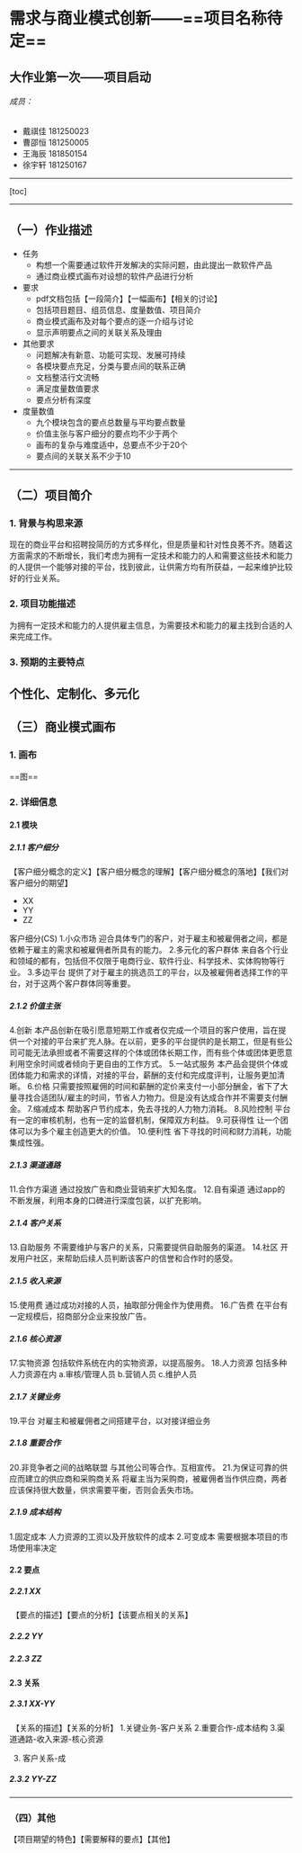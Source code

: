 # 需求与商业模式创新——==项目名称待定==

## 大作业第一次——项目启动

###### 成员：
- 戴祺佳 181250023
- 曹邵恒 181250005
- 王海辰 181850154
- 徐宇轩 181250167

---

[toc]

---

## （一）作业描述

+ 任务
  + 构想一个需要通过软件开发解决的实际问题，由此提出一款软件产品
  + 通过商业模式画布对设想的软件产品进行分析
+ 要求
  + pdf文档包括【一段简介】【一幅画布】【相关的讨论】
  + 包括项目题目、组员信息、度量数值、项目简介
  + 商业模式画布及对每个要点的逐一介绍与讨论
  + 显示声明要点之间的关联关系及理由
+ 其他要求
  + 问题解决有新意、功能可实现、发展可持续
  + 各模块要点充足，分类与要点间的联系正确
  + 文档整洁行文流畅
  + 满足度量数值要求
  + 要点分析有深度
+ 度量数值
  + 九个模块包含的要点总数量与平均要点数量
  + 价值主张与客户细分的要点均不少于两个
  + 画布的复杂与难度适中，总要点不少于20个
  + 要点间的关联关系不少于10

---

## （二）项目简介

### 1. 背景与构思来源
 现在的商业平台和招聘投简历的方式多样化，但是质量和针对性良莠不齐。随着这方面需求的不断增长，我们考虑为拥有一定技术和能力的人和需要这些技术和能力的人提供一个能够对接的平台，找到彼此，让供需方均有所获益，一起来维护比较好的行业关系。
### 2. 项目功能描述
为拥有一定技术和能力的人提供雇主信息，为需要技术和能力的雇主找到合适的人来完成工作。

### 3. 预期的主要特点
个性化、定制化、多元化
---

## （三）商业模式画布

### 1. 画布

==图==

### 2. 详细信息

#### 2.1 模块

##### 2.1.1 客户细分

​	【客户细分概念的定义】【客户细分概念的理解】【客户细分概念的落地】【我们对客户细分的期望】

- XX
- YY
- ZZ

客户细分(CS)
1.小众市场
  迎合具体专门的客户，对于雇主和被雇佣者之间，都是依赖于雇主的需求和被雇佣者所具有的能力。
2.多元化的客户群体
  来自各个行业和领域的都有，包括但不仅限于电商行业、软件行业、科学技术、实体购物等行业。
3.多边平台
  提供了对于雇主的挑选员工的平台，以及被雇佣者选择工作的平台，对于这两个客户群体同等重要。

##### 2.1.2 价值主张
4.创新
  本产品创新在吸引愿意短期工作或者仅完成一个项目的客户使用，旨在提供一个对接的平台来扩充人脉。在以前，更多的平台提供的是长期工，但是有些公司可能无法承担或者不需要这样的个体或团体长期工作，而有些个体或团体更愿意利用空余时间或者倾向于更自由的工作方式。
5.一站式服务
  本产品会提供个体或团体能力和需求的详情，对接的平台，薪酬的支付和完成度评判，让服务更加清晰。
6.价格
  只需要按照雇佣的时间和薪酬的定价来支付一小部分酬金，省下了大量寻找合适团队/雇主的时间，节省人力物力。但是没有达成合作并不需要支付酬金。
7.缩减成本
  帮助客户节约成本，免去寻找的人力物力消耗。
8.风险控制
  平台有一定的审核机制，也有一定的监督机制，保障双方利益。
9.可获得性
  让一个团体可以为多个雇主创造更大的价值。
10.便利性
  省下寻找的时间和财力消耗，功能集成性强。

##### 2.1.3 渠道通路
11.合作方渠道
  通过投放广告和商业营销来扩大知名度。
12.自有渠道
  通过app的不断发展，利用本身的口碑进行深度包装，以扩充影响。


##### 2.1.4 客户关系
13.自助服务
  不需要维护与客户的关系，只需要提供自助服务的渠道。
14.社区
  开发用户社区，来帮助后续人员判断该客户的信誉和合作时的感受。

##### 2.1.5 收入来源
15.使用费
  通过成功对接的人员，抽取部分佣金作为使用费。
16.广告费
  在平台有一定规模后，招商部分企业来投放广告。

##### 2.1.6 核心资源
17.实物资源
  包括软件系统在内的实物资源，以提高服务。
18.人力资源
  包括多种人力资源在内
    a.审核/管理人员
    b.营销人员
    c.维护人员


##### 2.1.7 关键业务
19.平台
  对雇主和被雇佣者之间搭建平台，以对接详细业务

##### 2.1.8 重要合作
20.非竞争者之间的战略联盟
  与其他公司等合作。互相宣传。
21.为保证可靠的供应而建立的供应商和采购商关系
  将雇主当为采购商，被雇佣者当作供应商，两者应该保持很大数量，供求需要平衡，否则会丢失市场。

##### 2.1.9 成本结构
1.固定成本
  人力资源的工资以及开放软件的成本
2.可变成本
  需要根据本项目的市场使用率决定

#### 2.2 要点

##### 2.2.1 XX

​	【要点的描述】【要点的分析】【该要点相关的关系】

##### 2.2.2 YY

##### 2.2.3 ZZ

#### 2.3 关系

##### 2.3.1 XX-YY

​	【关系的描述】【关系的分析】
1.关键业务-客户关系
2.重要合作-成本结构
3.渠道通路-收入来源-核心资源


3. 客户关系-成

##### 2.3.2 YY-ZZ

---

### （四）其他

【项目期望的特色】【需要解释的要点】【其他】

